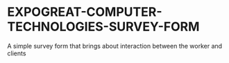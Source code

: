 # EXPOGREAT-COMPUTER-TECHNOLOGIES-SURVEY-FORM
A simple survey form that brings about interaction between the worker and clients 
